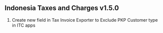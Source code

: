 ## Indonesia Taxes and Charges v1.5.0
1. Create new field in Tax Invoice Exporter to Exclude PKP Customer type in ITC apps